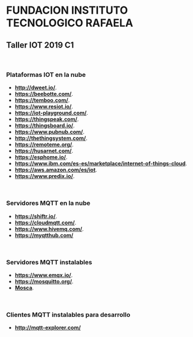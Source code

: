 <h1><b>FUNDACION INSTITUTO TECNOLOGICO RAFAELA</b></h1>
<h2><b>Taller IOT 2019 C1</b></h2>

<p>&nbsp;</p>

<h3>Plataformas IOT en la nube</h3>

* <a href="http://dweet.io/"><b>http://dweet.io/</b></a>.
* <a href="https://beebotte.com/"><b>https://beebotte.com/</b></a>.
* <a href="https://temboo.com/"><b>https://temboo.com/</b></a>.
* <a href="https://www.resiot.io/"><b>https://www.resiot.io/</b></a>.
* <a href="https://iot-playground.com"><b>https://iot-playground.com/</b></a>.
* <a href="https://thingspeak.com/"><b>https://thingspeak.com/</b></a>.
* <a href="https://thingsboard.io/"><b>https://thingsboard.io/</b></a>.
* <a href="https://www.pubnub.com/"><b>https://www.pubnub.com/</b></a>.
* <a href="http://thethingsystem.com/"><b>http://thethingsystem.com/</b></a>.
* <a href="https://remoteme.org/"><b>https://remoteme.org/</b></a>.
* <a href="https://husarnet.com/"><b>https://husarnet.com/</b></a>.
* <a href="https://esphome.io/"><b>https://esphome.io/</b></a>.
* <a href="https://www.ibm.com/es-es/marketplace/internet-of-things-cloud"><b>https://www.ibm.com/es-es/marketplace/internet-of-things-cloud</b></a>.
* <a href="https://aws.amazon.com/es/iot"><b>https://aws.amazon.com/es/iot</b></a>.
* <a href="https://www.predix.io/"><b>https://www.predix.io/</b></a>.

<p>&nbsp</p>

<h3>Servidores MQTT en la nube</h3>

* <a href="https://shiftr.io/"><b>https://shiftr.io/</b></a>.
* <a href="https://cloudmqtt.com/"><b>https://cloudmqtt.com/</b></a>.
* <a href="https://www.hivemq.com/"><b>https://www.hivemq.com/</b></a>.
* <a href="https://myqtthub.com/"><b>https://myqtthub.com/</b></a>

<p>&nbsp</p>

<h3>Servidores MQTT instalables</h3>

* <a href="https://www.emqx.io/"><b>https://www.emqx.io/</b></a>.
* <a href="https://mosquitto.org/"><b>https://mosquitto.org/</b></a>.
* <a href="https://medium.com/@eddydecena/mosca-un-servidor-en-tiempo-real-para-iot-a963ed008320"><b>Mosca</b></a>.

<p>&nbsp;</p>

<h3>Clientes MQTT instalables para desarrollo</h3>

* <a href="http://mqtt-explorer.com/"><b>http://mqtt-explorer.com/</b></a>
